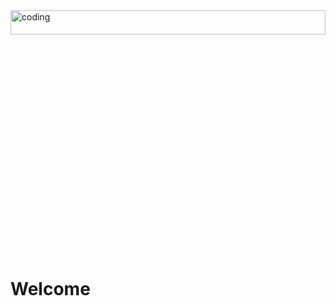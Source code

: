 <img align="center" alt="coding" width="100%" height="10%" src="https://encrypted-tbn0.gstatic.com/images?q=tbn:ANd9GcQBJGqiTHaM9rvzcORStMjocwp8vJntH17iHQ&s">

<h1>Welcome</h1>
